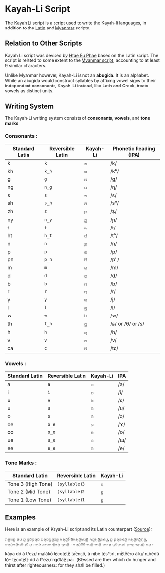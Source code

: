 
# Kayah-Li Script

The [Kayah Li](https://en.wikipedia.org/wiki/Kayah_Li_alphabet) script is a script used to write the Kayah-li languages, in addition to the [Latin](https://en.wikipedia.org/wiki/Latin_alphabet "Latin alphabet") and [Myanmar](https://en.wikipedia.org/wiki/Myanmar_alphabet "Myanmar alphabet") scripts.


## Relation to Other Scripts
Kayah Li script was devised by [Htae Bu Phae](https://en.wikipedia.org/w/index.php?title=Htae_Bu_Phae&action=edit&redlink=1 "Htae Bu Phae (page does not exist)") based on the Latin script. The script is related to some extent to the [Myanmar script](https://en.wikipedia.org/wiki/Myanmar_script "Myanmar script"), accounting to at least 9 similar characters.

Unlike Myanmar however, Kayah-Li is not an **abugida**. It is an alphabet. While an abugida would construct syllables by affixing vowel signs to their independent consonants, Kayah-Li instead, like Latin and Greek, treats vowels as distinct units. 


## Writing System
The Kayah-Li writing system consists of **consonants**, **vowels**, and **tone marks**


### Consonants :

| Standard Latin | Reversible Latin    | Kayah-Li | Phonetic Reading (IPA) |
| ------- | ------- | ------- | --- |
| k  | `k` |ꤊ  | /k/ |
| kh  | `k_h` | ꤋ    | /kʰ/ |
| g  | `g`      | ꤌ    | /g/ |
| ng | `n_g`     | ꤍ   | /ŋ/|
| s | `s`      | ꤎ    | /s/|
| sh | `s_h`      | ꤏ   | /sʰ/|
| zh | `z`      | ꤐ   | /ʑ/|
| ny | `n_y`      |ꤑ   | /ɲ/|
| t | `t`      | ꤒ   | /t/|
| ht | `h_t`      | ꤓ    | /tʰ/|
| n | `n`      | ꤔ   | /n/|
| p | `p`      | ꤕ   | /p/|
| ph | `p_h`      | ꤖ   | /pʰ/|
| m | `m`      |ꤗ    | /m/|
| d | `d`      |ꤘ     | /d/|
| b | `b`      |ꤙ     | /b/|
| r | `r`      | ꤚ    | /r/|
| y | `y`      |ꤛ     | /j/|
| l | `l`      | ꤜ   | /l/|
| w | `w`      |ꤝ   | /w/|
| th | `t_h`      | ꤞ   | /ɕ/ or /θ/ or /s/|
| h | `h`      | ꤟ   | /h/|
| v | `v`      | ꤠ    | /v/|
| ca | `c`      | ꤡ   | /tɕ/|


### Vowels :

| Standard Latin | Reversible Latin | Kayah-Li | IPA |
| ------- | ------- | ------- | --- |
| a       | `a`       | ꤢ      | /a/ |
| i       | `i`      | ꤤ      | /i/|
| e        | `e`       | ꤢꤧ      | /ɛ/ |
| u       | `u`      | ꤢꤨ      | /u/|
| o        | `o`       | ꤢꤪ      | /ɔ/ |
| oe        | `o_e`       | ꤣ      | /ɤ/ |
| oo        | `o_o`       | ꤥ      | /o/ |
| ue        | `u_e`       | ꤢꤦ      | /ɯ/ |
| ee        | `e_e`       | ꤢꤩ      | /e/ |


### Tone Marks :

| Standard Latin | Reversible Latin | Kayah-Li |
| ------- | ------- | ------- |
| Tone 3 (High Tone)       | `(syllable)3`       |ꤢ꤫    |
| Tone 2 (Mid Tone)       | `(syllable)2`       |ꤢ꤭ |
| Tone 1 (Low Tone)       | `(syllable)1`       | ꤢ꤬ |






## Examples

Here is an example of Kayah-Li script and its Latin counterpart ([Source](https://omniglot.com/writing/redkaren.htm)):

ꤊꤢ꤬ꤛꤢ꤭ ꤘꤣ ꤢ꤬ ꤞꤢꤧꤐꤟꤢꤦ ꤗꤟꤢꤜꤢ꤬ꤊꤥ꤭ ꤒꤟꤢꤧ꤬ꤡꤢꤪꤒꤟꤢꤧ꤬ꤒꤟꤢꤩ꤬ ꤒꤢ꤬ꤟꤢꤩ꤬ꤔꤌꤣ꤬, ꤢ꤬ ꤔꤟꤤꤙꤢꤧ꤬ ꤒꤟꤢꤧ꤬ꤏꤢꤪ꤭ꤚꤤ꤬, ꤗꤟꤢꤩ꤬ꤒꤢꤩ꤭ꤟꤢꤩꤚꤢꤪ ꤢ꤬ ꤊꤟꤢꤦ ꤔꤟꤤꤙꤢꤧ꤬ꤘꤢꤦ꤬ ꤜꤟꤢꤪ꤭꤮ ꤒꤟꤢꤧ꤬ꤡꤢꤪꤒꤟꤢꤧ꤬ꤒꤟꤢꤩ꤬ ꤘꤣ ꤢ꤬ ꤞꤢꤧꤐꤟꤢꤦ ꤔꤌꤣ꤬ꤒꤢ꤬ꤟꤢꤩ꤬ ꤕꤢ꤭꤯

kàyā dơ à tʰezư̤ ma̤làkô̄ tè̤cotè̤tề̤ tàề̤ngờ, à ni̤bè tè̤sʰōrì, mề̤tê̄ê̤ro à kư̤ ni̤bèdừ lō̤꤮ tè̤cotè̤tề̤ dơ à tʰezư̤ ngờtàề̤ pā꤯
(Blessed are they which do hunger and thirst after righteousness: for they shall be filled.)
